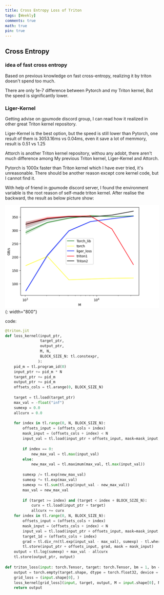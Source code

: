 ```yaml
---
title: Cross Entropy Loss of Triton
tags: [Weekly]
comments: true
math: true
pin: true
---
```


## Cross Entropy

### idea of fast cross entropy

Based on previous knowledge on fast cross-entropy, realizing it by triton doesn't spend too much.

There are only 1e-7 difference between Pytorch and my Triton kernel, But the speed is significantly lower.

### Liger-Kernel

Getting advise on gpumode discord group, I can read how it realized in other great Triton kernel repository. 

Liger-Kernel is the best option, but the speed is still lower than Pytorch, one result of them is 3053.16ms vs 0.04ms, even it save a lot of memmory, result is 0.51 vs 1.25

Attorch is another Triton kernel repository, withou any adobt, there aren't much difference among My previous Triton kernel, Liger-Kernel and Attorch. 

Pytorch is 1000x faster than Triton kernel which I have ever tried, it's unreasonable. There should be another reason except core kernel code, but I cannot find it.

With help of friend in gpumode discord server, I found the environment variable is the root reason of self-made triton kernel. After realise the backward, the result as below picture show: 

![Speed test](/images/2025/0106-01.png){: width="800"}


code: 

```Python
@triton.jit
def loss_kernel(input_ptr,
                target_ptr,
                output_ptr,
                M, N,
                BLOCK_SIZE_N: tl.constexpr,
               ):
    pid_m = tl.program_id(0)
    input_ptr += pid_m * N
    target_ptr += pid_m
    output_ptr += pid_m
    offsets_cols = tl.arange(0, BLOCK_SIZE_N)

    target = tl.load(target_ptr)
    max_val = -float("inf")
    sumexp = 0.0
    allcurx = 0.0

    for index in tl.range(0, N, BLOCK_SIZE_N):
        offsets_input = (offsets_cols + index)
        mask_input = (offsets_cols + index) < N
        input_val = tl.load(input_ptr + offsets_input, mask=mask_input, other = -float("inf"))

        if index == 0:
            new_max_val = tl.max(input_val)
        else:
            new_max_val = tl.maximum(max_val, tl.max(input_val))

        sumexp /= tl.exp(new_max_val)
        sumexp *= tl.exp(max_val)
        sumexp += tl.sum(tl.exp(input_val - new_max_val))
        max_val = new_max_val

        if (target >= index) and (target < index + BLOCK_SIZE_N):
            curx = tl.load(input_ptr + target)
            allcurx += curx
    for index in tl.range(0, N, BLOCK_SIZE_N):
        offsets_input = (offsets_cols + index)
        mask_input = (offsets_cols + index) < N
        input_val = tl.load(input_ptr + offsets_input, mask=mask_input, other = -float("inf"))
        target_1d = (offsets_cols + index)
        grad = tl.div_rn(tl.exp(input_val - max_val), sumexp) - tl.where(target_1d == target, 1, 0)
        tl.store(input_ptr + offsets_input, grad, mask = mask_input)
    output = tl.log(sumexp) + max_val - allcurx
    tl.store(output_ptr, output)

def triton_loss(input: torch.Tensor, target: torch.Tensor, bm = 1, bn = 256):
    output = torch.empty(target.shape, dtype = torch.float32, device = input.device)
    grid_loss = (input.shape[0], )
    loss_kernel[grid_loss](input, target, output, M = input.shape[0], N = input.shape[1], BLOCK_SIZE_N = bn)
    return output
```
